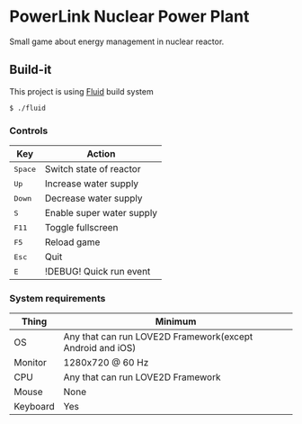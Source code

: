 # PowerLink Nuclear Power Plant

Small game about energy management in nuclear reactor.

## Build-it

This project is using [Fluid](https://github.com/EndeyshentLabs/Fluid) build system

```console
$ ./fluid
```

### Controls

| Key              | Action                    |
| ---------------- | ------------------------- |
| <kbd>Space</kbd> | Switch state of reactor   |
| <kbd>Up</kbd>    | Increase water supply     |
| <kbd>Down</kdb>  | Decrease water supply     |
| <kbd>S</kdb>     | Enable super water supply |
| <kbd>F11</kdb>   | Toggle fullscreen         |
| <kbd>F5</kdb>    | Reload game               |
| <kbd>Esc</kdb>   | Quit                      |
| <kbd>E</kdb>     | !DEBUG! Quick run event   |

### System requirements

| Thing    | Minimum                           |
| -------- | --------------------------------- |
| OS       | Any that can run LOVE2D Framework(except Android and iOS) |
| Monitor  | 1280x720 @ 60 Hz                  |
| CPU      | Any that can run LOVE2D Framework |
| Mouse    | None                              |
| Keyboard | Yes                               |
